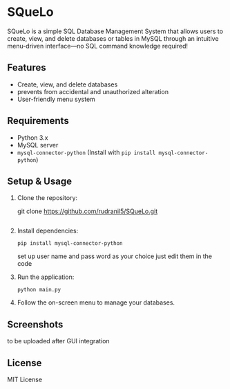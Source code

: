 
# SQueLo

SQueLo is a simple SQL Database Management System that allows users to create, view, and delete databases or tables in MySQL through an intuitive menu-driven interface—no SQL command knowledge required!

## Features
- Create, view, and delete databases
- prevents from accidental and unauthorized alteration
- User-friendly menu system

## Requirements
- Python 3.x
- MySQL server
- `mysql-connector-python` (Install with `pip install mysql-connector-python`)

## Setup & Usage
1. Clone the repository:
   
   git clone https://github.com/rudranil5/SQueLo.git
   
   ```
2. Install dependencies:
   ```
   pip install mysql-connector-python
   ```
   set up user name and pass word as your choice just edit them in the code
   
4. Run the application:
   ```open
   python main.py
   ```
5. Follow the on-screen menu to manage your databases.

## Screenshots
to be uploaded after GUI integration

## License
MIT License
